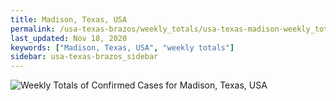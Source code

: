 ```yaml
---
title: Madison, Texas, USA
permalink: /usa-texas-brazos/weekly_totals/usa-texas-madison-weekly_totals.html
last_updated: Nov 18, 2020
keywords: ["Madison, Texas, USA", "weekly totals"]
sidebar: usa-texas-brazos_sidebar
---
```


![Weekly Totals of Confirmed Cases for Madison, Texas, USA](/covid_tracker/images/graphs/usa-texas-madison-weekly_totals_graph.png)
